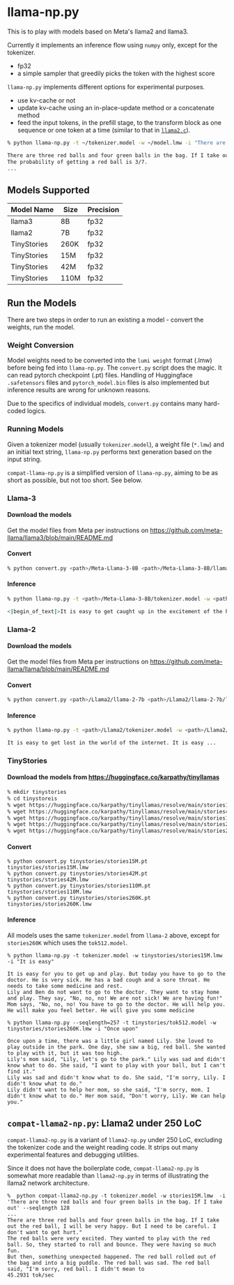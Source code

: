 # llama-np.py

This is to play with models based on Meta's llama2 and llama3.

Currently it implements an inference flow using `numpy` only, except for the tokenizer.

- fp32
- a simple sampler that greedily picks the token with the highest score

`llama-np.py` implements different options for experimental purposes.  

- use kv-cache or not 
- update kv-cache using an in-place-update method or a concatenate method
- feed the input tokens, in the prefill stage, to the transform block as one sequence or one token at a time (similar to that in [`llama2.c`](https://github.com/karpathy/llama2.c)). 


```sh
% python llama-np.py -t ~/tokenizer.model -w ~/model.lmw -i "There are three red balls and four green balls in the bag. If I take out" 

There are three red balls and four green balls in the bag. If I take out one ball at random, what is the probability that it is a red ball?
The probability of getting a red ball is 3/7.
...
```

## Models Supported

| Model Name | Size | Precision |
| ---------- | ---- | ---- |
| llama3     | 8B   | fp32     |
| llama2     | 7B   | fp32     |
| TinyStories  | 260K   | fp32     |
| TinyStories  | 15M   | fp32     |
| TinyStories  | 42M   | fp32     |
| TinyStories  | 110M   | fp32     |


## Run the Models

There are two steps in order to run an existing a model - convert the weights, run the model. 

### Weight Conversion
Model weights need to be converted into the `lumi weight` format (.lmw) before being fed into `llama-np.py`. The `convert.py` script does the magic. It can read pytorch checkpoint (.pt) files.  Handling of Huggingface `.safetensors` files and `pytorch_model.bin` files is also implemented but inference results are wrong for unknown reasons.

Due to the specifics of individual models, `convert.py` contains many hard-coded logics.

### Running Models
Given a tokenizer model (usually `tokenizer.model`), a weight file (`*.lmw`) and an initial text string, `llama-np.py` performs text generation based on the input string. 

`compat-llama-np.py` is a simplified version of `llama-np.py`, aiming to be as short as possible, but not too short. See below.

### Llama-3

#### Download the models
Get the model files from Meta per instructions on https://github.com/meta-llama/llama3/blob/main/README.md

#### Convert

```sh
% python convert.py <path>/Meta-Llama-3-8B <path>/Meta-Llama-3-8B/llama-3-8b.lmw 
```

#### Inference
```sh
% python llama-np.py -t <path>/Meta-Llama-3-8B/tokenizer.model -w <path>/Meta-Llama-3-8B/llama-3-8b.lmw -i "It is easy"

<|begin_of_text|>It is easy to get caught up in the excitement of the holiday season. The decorations, the ...
```

### Llama-2

#### Download the models
Get the model files from Meta per instructions on https://github.com/meta-llama/llama/blob/main/README.md

#### Convert

```sh
% python convert.py <path>/Llama2/llama-2-7b <path>/Llama2/llama-2-7b/llama-2-7b.lmw 
```

#### Inference
```sh
% python llama-np.py -t <path>/Llama2/tokenizer.model -w <path>/Llama2/llama-2-7b/llama-2-7b.lmw -i "It is easy"

It is easy to get lost in the world of the internet. It is easy ...
```

### TinyStories

#### Download the models from https://huggingface.co/karpathy/tinyllamas

```sh
% mkdir tinystories
% cd tinystoreis
% wget https://huggingface.co/karpathy/tinyllamas/resolve/main/stories15M.pt
% wget https://huggingface.co/karpathy/tinyllamas/resolve/main/stories42M.pt
% wget https://huggingface.co/karpathy/tinyllamas/resolve/main/stories110M.pt
% wget https://huggingface.co/karpathy/tinyllamas/resolve/main/stories260K/stories260K.pt
% wget https://huggingface.co/karpathy/tinyllamas/resolve/main/stories260K/tok512.model
```

#### Convert
```
% python convert.py tinystories/stories15M.pt tinystories/stories15M.lmw
% python convert.py tinystories/stories42M.pt tinystories/stories42M.lmw
% python convert.py tinystories/stories110M.pt tinystories/stories110M.lmw
% python convert.py tinystories/stories260K.pt tinystories/stories260K.lmw
```

#### Inference

All models uses the same `tokenizer.model` from `llama-2` above, except for `stories260K` which uses the `tok512.model`.

```
% python llama-np.py -t tokenizer.model -w tinystories/stories15M.lmw -i "It is easy" 

It is easy for you to get up and play. But today you have to go to the doctor. He is very sick. He has a bad cough and a sore throat. He needs to take some medicine and rest.
Lily and Ben do not want to go to the doctor. They want to stay home and play. They say, "No, no, no! We are not sick! We are having fun!"
Mom says, "No, no, no! You have to go to the doctor. He will help you. He will make you feel better. He will give you some medicine

% python llama-np.py --seqlength=257 -t tinystories/tok512.model -w tinystories/stories260K.lmw -i "Once upon"

Once upon a time, there was a little girl named Lily. She loved to play outside in the park. One day, she saw a big, red ball. She wanted to play with it, but it was too high.
Lily's mom said, "Lily, let's go to the park." Lily was sad and didn't know what to do. She said, "I want to play with your ball, but I can't find it."
Lily was sad and didn't know what to do. She said, "I'm sorry, Lily. I didn't know what to do."
Lily didn't want to help her mom, so she said, "I'm sorry, mom. I didn't know what to do." Her mom said, "Don't worry, Lily. We can help you."
```

## `compat-llama2-np.py`: Llama2 under 250 LoC

`compat-llama2-np.py` is a variant of `llama2-np.py` under 250 LoC, excluding the tokenizer code and the weight reading code. It strips out many experimental features and debugging utilities. 

Since it does not have the boilerplate code, `compat-llama2-np.py` is somewhat more readable than `llama2-np.py` in terms of illustrating the llama2 network architecture. 

```
%  python compat-llama2-np.py -t tokenizer.model -w stories15M.lmw  -i 'There are three red balls and four green balls in the bag. If I take out' --seqlength 128
...
There are three red balls and four green balls in the bag. If I take out the red ball, I will be very happy. But I need to be careful. I don't want to get hurt."
The red balls were very excited. They wanted to play with the red ball. So, they started to roll and bounce. They were having so much fun.
But then, something unexpected happened. The red ball rolled out of the bag and into a big puddle. The red ball was sad. The red ball said, "I'm sorry, red ball. I didn't mean to
45.2931 tok/sec
```


